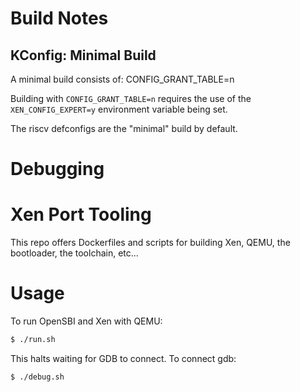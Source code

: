 # Build Notes

## KConfig: Minimal Build

A minimal build consists of:
	CONFIG_GRANT_TABLE=n

Building with `CONFIG_GRANT_TABLE=n` requires the use of the
`XEN_CONFIG_EXPERT=y` environment variable being set. 

The riscv defconfigs are the "minimal" build by default.

# Debugging
# Xen Port Tooling

This repo offers Dockerfiles and scripts for building Xen, QEMU, the bootloader, the toolchain, etc...

# Usage


To run OpenSBI and Xen with QEMU:

```bash
$ ./run.sh
```

This halts waiting for GDB to connect.  To connect gdb:

```bash
$ ./debug.sh
```
